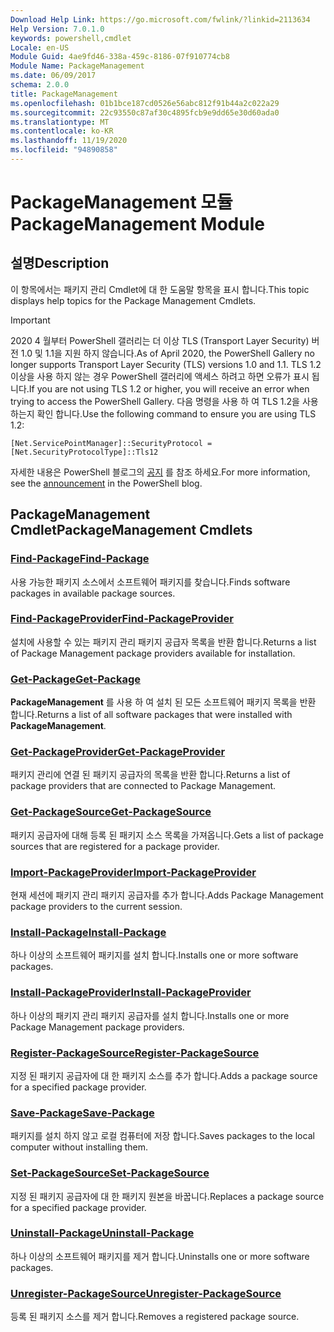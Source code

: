 ```yaml
---
Download Help Link: https://go.microsoft.com/fwlink/?linkid=2113634
Help Version: 7.0.1.0
keywords: powershell,cmdlet
Locale: en-US
Module Guid: 4ae9fd46-338a-459c-8186-07f910774cb8
Module Name: PackageManagement
ms.date: 06/09/2017
schema: 2.0.0
title: PackageManagement
ms.openlocfilehash: 01b1bce187cd0526e56abc812f91b44a2c022a29
ms.sourcegitcommit: 22c93550c87af30c4895fcb9e9dd65e30d60ada0
ms.translationtype: MT
ms.contentlocale: ko-KR
ms.lasthandoff: 11/19/2020
ms.locfileid: "94890858"
---
```

# <span data-ttu-id="e6c74-103">PackageManagement 모듈</span><span class="sxs-lookup"><span data-stu-id="e6c74-103">PackageManagement Module</span></span>

## <span data-ttu-id="e6c74-104">설명</span><span class="sxs-lookup"><span data-stu-id="e6c74-104">Description</span></span>

<span data-ttu-id="e6c74-105">이 항목에서는 패키지 관리 Cmdlet에 대 한 도움말 항목을 표시 합니다.</span><span class="sxs-lookup"><span data-stu-id="e6c74-105">This topic displays help topics for the Package Management Cmdlets.</span></span>

> [!IMPORTANT]
> <span data-ttu-id="e6c74-106">2020 4 월부터 PowerShell 갤러리는 더 이상 TLS (Transport Layer Security) 버전 1.0 및 1.1을 지원 하지 않습니다.</span><span class="sxs-lookup"><span data-stu-id="e6c74-106">As of April 2020, the PowerShell Gallery no longer supports Transport Layer Security (TLS) versions 1.0 and 1.1.</span></span> <span data-ttu-id="e6c74-107">TLS 1.2 이상을 사용 하지 않는 경우 PowerShell 갤러리에 액세스 하려고 하면 오류가 표시 됩니다.</span><span class="sxs-lookup"><span data-stu-id="e6c74-107">If you are not using TLS 1.2 or higher, you will receive an error when trying to access the PowerShell Gallery.</span></span> <span data-ttu-id="e6c74-108">다음 명령을 사용 하 여 TLS 1.2을 사용 하는지 확인 합니다.</span><span class="sxs-lookup"><span data-stu-id="e6c74-108">Use the following command to ensure you are using TLS 1.2:</span></span>
>
> `[Net.ServicePointManager]::SecurityProtocol = [Net.SecurityProtocolType]::Tls12`
>
> <span data-ttu-id="e6c74-109">자세한 내용은 PowerShell 블로그의 [공지](https://devblogs.microsoft.com/powershell/powershell-gallery-tls-support/) 를 참조 하세요.</span><span class="sxs-lookup"><span data-stu-id="e6c74-109">For more information, see the [announcement](https://devblogs.microsoft.com/powershell/powershell-gallery-tls-support/) in the PowerShell blog.</span></span>

## <span data-ttu-id="e6c74-110">PackageManagement Cmdlet</span><span class="sxs-lookup"><span data-stu-id="e6c74-110">PackageManagement Cmdlets</span></span>

### [<span data-ttu-id="e6c74-111">Find-Package</span><span class="sxs-lookup"><span data-stu-id="e6c74-111">Find-Package</span></span>](Find-Package.md)
<span data-ttu-id="e6c74-112">사용 가능한 패키지 소스에서 소프트웨어 패키지를 찾습니다.</span><span class="sxs-lookup"><span data-stu-id="e6c74-112">Finds software packages in available package sources.</span></span>

### [<span data-ttu-id="e6c74-113">Find-PackageProvider</span><span class="sxs-lookup"><span data-stu-id="e6c74-113">Find-PackageProvider</span></span>](Find-PackageProvider.md)
<span data-ttu-id="e6c74-114">설치에 사용할 수 있는 패키지 관리 패키지 공급자 목록을 반환 합니다.</span><span class="sxs-lookup"><span data-stu-id="e6c74-114">Returns a list of Package Management package providers available for installation.</span></span>

### [<span data-ttu-id="e6c74-115">Get-Package</span><span class="sxs-lookup"><span data-stu-id="e6c74-115">Get-Package</span></span>](Get-Package.md)
<span data-ttu-id="e6c74-116">**PackageManagement** 를 사용 하 여 설치 된 모든 소프트웨어 패키지 목록을 반환 합니다.</span><span class="sxs-lookup"><span data-stu-id="e6c74-116">Returns a list of all software packages that were installed with **PackageManagement**.</span></span>

### [<span data-ttu-id="e6c74-117">Get-PackageProvider</span><span class="sxs-lookup"><span data-stu-id="e6c74-117">Get-PackageProvider</span></span>](Get-PackageProvider.md)
<span data-ttu-id="e6c74-118">패키지 관리에 연결 된 패키지 공급자의 목록을 반환 합니다.</span><span class="sxs-lookup"><span data-stu-id="e6c74-118">Returns a list of package providers that are connected to Package Management.</span></span>

### [<span data-ttu-id="e6c74-119">Get-PackageSource</span><span class="sxs-lookup"><span data-stu-id="e6c74-119">Get-PackageSource</span></span>](Get-PackageSource.md)
<span data-ttu-id="e6c74-120">패키지 공급자에 대해 등록 된 패키지 소스 목록을 가져옵니다.</span><span class="sxs-lookup"><span data-stu-id="e6c74-120">Gets a list of package sources that are registered for a package provider.</span></span>

### [<span data-ttu-id="e6c74-121">Import-PackageProvider</span><span class="sxs-lookup"><span data-stu-id="e6c74-121">Import-PackageProvider</span></span>](Import-PackageProvider.md)
<span data-ttu-id="e6c74-122">현재 세션에 패키지 관리 패키지 공급자를 추가 합니다.</span><span class="sxs-lookup"><span data-stu-id="e6c74-122">Adds Package Management package providers to the current session.</span></span>

### [<span data-ttu-id="e6c74-123">Install-Package</span><span class="sxs-lookup"><span data-stu-id="e6c74-123">Install-Package</span></span>](Install-Package.md)
<span data-ttu-id="e6c74-124">하나 이상의 소프트웨어 패키지를 설치 합니다.</span><span class="sxs-lookup"><span data-stu-id="e6c74-124">Installs one or more software packages.</span></span>

### [<span data-ttu-id="e6c74-125">Install-PackageProvider</span><span class="sxs-lookup"><span data-stu-id="e6c74-125">Install-PackageProvider</span></span>](Install-PackageProvider.md)
<span data-ttu-id="e6c74-126">하나 이상의 패키지 관리 패키지 공급자를 설치 합니다.</span><span class="sxs-lookup"><span data-stu-id="e6c74-126">Installs one or more Package Management package providers.</span></span>

### [<span data-ttu-id="e6c74-127">Register-PackageSource</span><span class="sxs-lookup"><span data-stu-id="e6c74-127">Register-PackageSource</span></span>](Register-PackageSource.md)
<span data-ttu-id="e6c74-128">지정 된 패키지 공급자에 대 한 패키지 소스를 추가 합니다.</span><span class="sxs-lookup"><span data-stu-id="e6c74-128">Adds a package source for a specified package provider.</span></span>

### [<span data-ttu-id="e6c74-129">Save-Package</span><span class="sxs-lookup"><span data-stu-id="e6c74-129">Save-Package</span></span>](Save-Package.md)
<span data-ttu-id="e6c74-130">패키지를 설치 하지 않고 로컬 컴퓨터에 저장 합니다.</span><span class="sxs-lookup"><span data-stu-id="e6c74-130">Saves packages to the local computer without installing them.</span></span>

### [<span data-ttu-id="e6c74-131">Set-PackageSource</span><span class="sxs-lookup"><span data-stu-id="e6c74-131">Set-PackageSource</span></span>](Set-PackageSource.md)
<span data-ttu-id="e6c74-132">지정 된 패키지 공급자에 대 한 패키지 원본을 바꿉니다.</span><span class="sxs-lookup"><span data-stu-id="e6c74-132">Replaces a package source for a specified package provider.</span></span>

### [<span data-ttu-id="e6c74-133">Uninstall-Package</span><span class="sxs-lookup"><span data-stu-id="e6c74-133">Uninstall-Package</span></span>](Uninstall-Package.md)
<span data-ttu-id="e6c74-134">하나 이상의 소프트웨어 패키지를 제거 합니다.</span><span class="sxs-lookup"><span data-stu-id="e6c74-134">Uninstalls one or more software packages.</span></span>

### [<span data-ttu-id="e6c74-135">Unregister-PackageSource</span><span class="sxs-lookup"><span data-stu-id="e6c74-135">Unregister-PackageSource</span></span>](Unregister-PackageSource.md)
<span data-ttu-id="e6c74-136">등록 된 패키지 소스를 제거 합니다.</span><span class="sxs-lookup"><span data-stu-id="e6c74-136">Removes a registered package source.</span></span>
